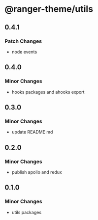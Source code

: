 # @ranger-theme/utils

## 0.4.1

### Patch Changes

- node events

## 0.4.0

### Minor Changes

- hooks packages and ahooks export

## 0.3.0

### Minor Changes

- update README md

## 0.2.0

### Minor Changes

- publish apollo and redux

## 0.1.0

### Minor Changes

- utils packages
